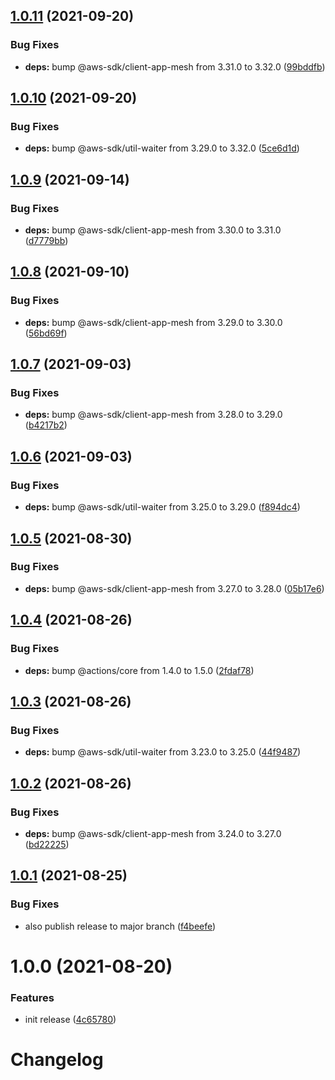 ## [1.0.11](https://github.com/scribd/amazon-appmesh-virtual-router-action/compare/v1.0.10...v1.0.11) (2021-09-20)


### Bug Fixes

* **deps:** bump @aws-sdk/client-app-mesh from 3.31.0 to 3.32.0 ([99bddfb](https://github.com/scribd/amazon-appmesh-virtual-router-action/commit/99bddfbd204cccd0902cf749ec8ac4d43fcce5ca))

## [1.0.10](https://github.com/scribd/amazon-appmesh-virtual-router-action/compare/v1.0.9...v1.0.10) (2021-09-20)


### Bug Fixes

* **deps:** bump @aws-sdk/util-waiter from 3.29.0 to 3.32.0 ([5ce6d1d](https://github.com/scribd/amazon-appmesh-virtual-router-action/commit/5ce6d1d1ce4bddc28179a42c3c8d2a2b5916a6b9))

## [1.0.9](https://github.com/scribd/amazon-appmesh-virtual-router-action/compare/v1.0.8...v1.0.9) (2021-09-14)


### Bug Fixes

* **deps:** bump @aws-sdk/client-app-mesh from 3.30.0 to 3.31.0 ([d7779bb](https://github.com/scribd/amazon-appmesh-virtual-router-action/commit/d7779bb0ce21b377dc1381a6280b68983bd0e288))

## [1.0.8](https://github.com/scribd/amazon-appmesh-virtual-router-action/compare/v1.0.7...v1.0.8) (2021-09-10)


### Bug Fixes

* **deps:** bump @aws-sdk/client-app-mesh from 3.29.0 to 3.30.0 ([56bd69f](https://github.com/scribd/amazon-appmesh-virtual-router-action/commit/56bd69f8852ac5d2a060128b11f4943f52420db5))

## [1.0.7](https://github.com/scribd/amazon-appmesh-virtual-router-action/compare/v1.0.6...v1.0.7) (2021-09-03)


### Bug Fixes

* **deps:** bump @aws-sdk/client-app-mesh from 3.28.0 to 3.29.0 ([b4217b2](https://github.com/scribd/amazon-appmesh-virtual-router-action/commit/b4217b28ffc2e17222fb04d1ca3ea2c4b059f34e))

## [1.0.6](https://github.com/scribd/amazon-appmesh-virtual-router-action/compare/v1.0.5...v1.0.6) (2021-09-03)


### Bug Fixes

* **deps:** bump @aws-sdk/util-waiter from 3.25.0 to 3.29.0 ([f894dc4](https://github.com/scribd/amazon-appmesh-virtual-router-action/commit/f894dc4155814b742bb97f64f7cf5ab9558dc551))

## [1.0.5](https://github.com/scribd/amazon-appmesh-virtual-router-action/compare/v1.0.4...v1.0.5) (2021-08-30)


### Bug Fixes

* **deps:** bump @aws-sdk/client-app-mesh from 3.27.0 to 3.28.0 ([05b17e6](https://github.com/scribd/amazon-appmesh-virtual-router-action/commit/05b17e6a8d2f5643e2e5f79a3f52f273b88b0418))

## [1.0.4](https://github.com/scribd/amazon-appmesh-virtual-router-action/compare/v1.0.3...v1.0.4) (2021-08-26)


### Bug Fixes

* **deps:** bump @actions/core from 1.4.0 to 1.5.0 ([2fdaf78](https://github.com/scribd/amazon-appmesh-virtual-router-action/commit/2fdaf78d75d999cec6868773c94d3853ec4f87c5))

## [1.0.3](https://github.com/scribd/amazon-appmesh-virtual-router-action/compare/v1.0.2...v1.0.3) (2021-08-26)


### Bug Fixes

* **deps:** bump @aws-sdk/util-waiter from 3.23.0 to 3.25.0 ([44f9487](https://github.com/scribd/amazon-appmesh-virtual-router-action/commit/44f9487104c8da4e19db7bb516ba1762204cfca7))

## [1.0.2](https://github.com/scribd/amazon-appmesh-virtual-router-action/compare/v1.0.1...v1.0.2) (2021-08-26)


### Bug Fixes

* **deps:** bump @aws-sdk/client-app-mesh from 3.24.0 to 3.27.0 ([bd22225](https://github.com/scribd/amazon-appmesh-virtual-router-action/commit/bd222258469de486f1a9310704de03d93ca3424d))

## [1.0.1](https://github.com/scribd/amazon-appmesh-virtual-router-action/compare/v1.0.0...v1.0.1) (2021-08-25)


### Bug Fixes

* also publish release to major branch ([f4beefe](https://github.com/scribd/amazon-appmesh-virtual-router-action/commit/f4beefeb7ca2c3dbcb8549afd5b10c42ecb4e5c5))

# 1.0.0 (2021-08-20)


### Features

* init release ([4c65780](https://github.com/scribd/amazon-appmesh-virtual-router-action/commit/4c65780b329a5f863d00d9226f3d13e5ff5a527d))

# Changelog
